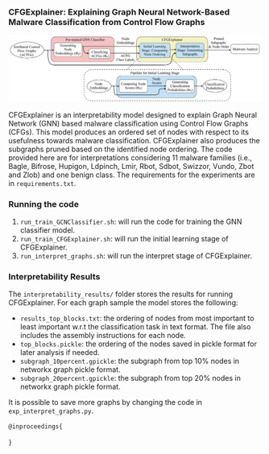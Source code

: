 ### CFGExplainer: Explaining Graph Neural Network-Based Malware Classification from Control Flow Graphs

![model](images/fig1_CFGExplainer-pipeline_v9_combined.jpg)

CFGExplainer is an interpretability model designed to explain Graph Neural Network (GNN) based malware classification using Control Flow Graphs (CFGs).
This model produces an ordered set of nodes with respect to its usefulness towards malware classification. CFGExplainer also produces the subgraphs pruned based on the identified node ordering. The code provided here are for interpretations considering 11 malware families (i.e., Bagle, Bifrose, Hupigon, Ldpinch, Lmir, Rbot, Sdbot, Swizzor, Vundo, Zbot and Zlob) and one benign class. The requirements for the experiments are in `requirements.txt`.

### Running the code

1. `run_train_GCNClassifier.sh`: will run the code for training the GNN classifier model.
2. `run_train_CFGExplainer.sh`: will run the initial learning stage of CFGExplainer.
3. `run_interpret_graphs.sh`: will run the interpret stage of CFGExplainer.

### Interpretability Results

The `interpretability_results/` folder stores the results for running CFGExplainer. For each graph sample the model stores the following:

+ `results_top_blocks.txt`: the ordering of nodes from most important to least important w.r.t the classification task in text format. The file also includes the assembly instructions for each node.
+ `top_blocks.pickle`: the ordering of the nodes saved in pickle format for later analysis if needed.
+ `subgraph_10percent.gpickle`: the subgraph from top 10% nodes in networkx graph pickle format.
+ `subgraph_20percent.gpickle`: the subgraph from top 20% nodes in networkx graph pickle format.

It is possible to save more graphs by changing the code in `exp_interpret_graphs.py`.

```
@inproceedings{

}
```
